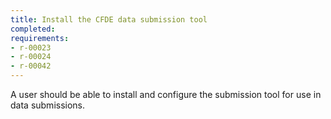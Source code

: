 ```yaml
---
title: Install the CFDE data submission tool
completed:
requirements:
- r-00023
- r-00024
- r-00042
---
```


A user should be able to install and configure the submission tool for use in data submissions.
